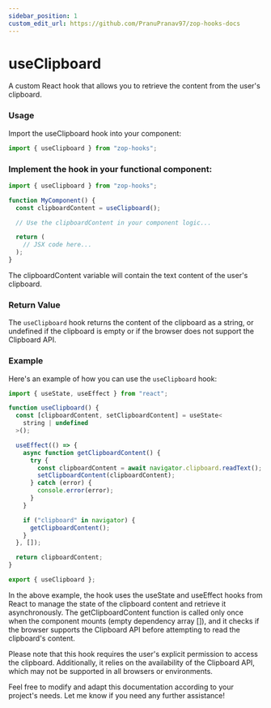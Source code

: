 ```yaml
---
sidebar_position: 1
custom_edit_url: https://github.com/PranuPranav97/zop-hooks-docs
---
```


# useClipboard

A custom React hook that allows you to retrieve the content from the user's clipboard.

### Usage

Import the useClipboard hook into your component:

```typescript
import { useClipboard } from "zop-hooks";
```

### Implement the hook in your functional component:

```typescript
import { useClipboard } from "zop-hooks";

function MyComponent() {
  const clipboardContent = useClipboard();

  // Use the clipboardContent in your component logic...

  return (
    // JSX code here...
  );
}
```

The clipboardContent variable will contain the text content of the user's clipboard.

### Return Value

The `useClipboard` hook returns the content of the clipboard as a string, or undefined if the clipboard is empty or if the browser does not support the Clipboard API.

### Example

Here's an example of how you can use the `useClipboard` hook:

```typescript
import { useState, useEffect } from "react";

function useClipboard() {
  const [clipboardContent, setClipboardContent] = useState<
    string | undefined
  >();

  useEffect(() => {
    async function getClipboardContent() {
      try {
        const clipboardContent = await navigator.clipboard.readText();
        setClipboardContent(clipboardContent);
      } catch (error) {
        console.error(error);
      }
    }

    if ("clipboard" in navigator) {
      getClipboardContent();
    }
  }, []);

  return clipboardContent;
}

export { useClipboard };
```

In the above example, the hook uses the useState and useEffect hooks from React to manage the state of the clipboard content and retrieve it asynchronously. The getClipboardContent function is called only once when the component mounts (empty dependency array []), and it checks if the browser supports the Clipboard API before attempting to read the clipboard's content.

Please note that this hook requires the user's explicit permission to access the clipboard. Additionally, it relies on the availability of the Clipboard API, which may not be supported in all browsers or environments.

Feel free to modify and adapt this documentation according to your project's needs. Let me know if you need any further assistance!
